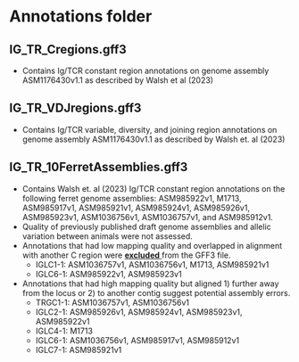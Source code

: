 # Annotations folder
## **IG_TR_Cregions.gff3**
   - Contains Ig/TCR constant region annotations on genome assembly ASM1176430v1.1 as described by Walsh et al (2023)
## **IG_TR_VDJregions.gff3**
   - Contains Ig/TCR variable, diversity, and joining region annotations on genome assembly ASM1176430v1.1 as described by Walsh et. al (2023)
## **IG_TR_10FerretAssemblies.gff3**
- Contains Walsh et. al (2023) Ig/TCR constant region annotations on the following ferret genome assemblies: ASM985922v1, M1713, ASM985917v1, ASM985921v1, ASM985924v1, ASM985926v1, ASM985923v1, ASM1036756v1, ASM1036757v1, and ASM985912v1.
- Quality of previously published draft genome assemblies and allelic variation between animals were not assessed.
- Annotations that had low mapping quality and overlapped in alignment with another C region were <u> **excluded** </u> from the GFF3 file.
   -   IGLC1-1: ASM1036757v1, ASM1036756v1, M1713, ASM985921v1
   -   IGLC6-1: ASM985922v1, ASM985923v1
- Annotations that had high mapping quality but aligned 1) further away from the locus or 2) to another contig suggest potential assembly errors.
   -   TRGC1-1: ASM1036757v1, ASM1036756v1
   -   IGLC2-1: ASM985926v1, ASM985924v1, ASM985923v1, ASM985922v1
   -   IGLC4-1: M1713
   -   IGLC6-1: ASM1036756v1, ASM985917v1, ASM985912v1
   -   IGLC7-1: ASM985921v1
